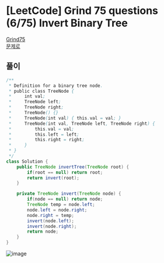 # [LeetCode] Grind 75 questions (6/75) Invert Binary Tree
<a href="https://www.techinterviewhandbook.org/grind75" target="_blank">Grind75</a>  
<a href="https://leetcode.com/problems/invert-binary-tree/" target="_blank">문제로</a>

## 풀이
```java
/**
 * Definition for a binary tree node.
 * public class TreeNode {
 *     int val;
 *     TreeNode left;
 *     TreeNode right;
 *     TreeNode() {}
 *     TreeNode(int val) { this.val = val; }
 *     TreeNode(int val, TreeNode left, TreeNode right) {
 *         this.val = val;
 *         this.left = left;
 *         this.right = right;
 *     }
 * }
 */
class Solution {
    public TreeNode invertTree(TreeNode root) {
        if(root == null) return root;
        return invert(root);
    }

    private TreeNode invert(TreeNode node) {
        if(node == null) return node;
        TreeNode temp = node.left;
        node.left = node.right;
        node.right = temp;
        invert(node.left);
        invert(node.right);
        return node;
    }
}
```
![image](https://github.com/nullnull-kim/nullnull-kim.github.io/assets/77221161/de99a895-b991-4053-81a0-819339b403b7)